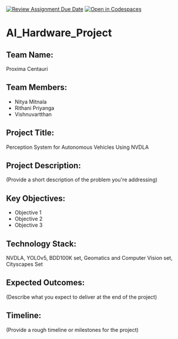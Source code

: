 [![Review Assignment Due Date](https://classroom.github.com/assets/deadline-readme-button-22041afd0340ce965d47ae6ef1cefeee28c7c493a6346c4f15d667ab976d596c.svg)](https://classroom.github.com/a/Buol6fpg)
[![Open in Codespaces](https://classroom.github.com/assets/launch-codespace-2972f46106e565e64193e422d61a12cf1da4916b45550586e14ef0a7c637dd04.svg)](https://classroom.github.com/open-in-codespaces?assignment_repo_id=16858568)
# AI_Hardware_Project

## Team Name:
Proxima Centauri

## Team Members:
- Nitya Mitnala
- Rithani Priyanga
- Vishnuvartthan

## Project Title:
Perception System for Autonomous Vehicles Using NVDLA 

## Project Description:
(Provide a short description of the problem you're addressing)

## Key Objectives:
- Objective 1
- Objective 2
- Objective 3

## Technology Stack:
NVDLA, YOLOv5, BDD100K set, Geomatics and Computer Vision set, Cityscapes Set


## Expected Outcomes:
(Describe what you expect to deliver at the end of the project)

## Timeline:
(Provide a rough timeline or milestones for the project)
